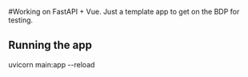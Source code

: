#Working on FastAPI + Vue. Just a template app to get on the BDP for testing.

## Running the app
uvicorn main:app --reload